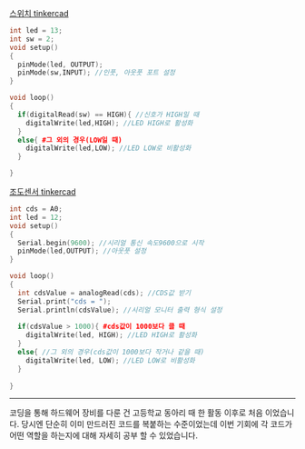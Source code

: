 [스위치 tinkercad](https://www.tinkercad.com/things/5c7cJVl3qiB-?sharecode=sVT_onBs_N3KQQH7VfXn-399nyrKGNjY2okli2x5nwE)
```cpp
int led = 13;
int sw = 2;
void setup()
{
  pinMode(led, OUTPUT);
  pinMode(sw,INPUT); //인풋, 아웃풋 포트 설정
}

void loop()
{
  if(digitalRead(sw) == HIGH){ //신호가 HIGH일 때
	digitalWrite(led,HIGH); //LED HIGH로 활성화
  }
  else{ #그 외의 경우(LOW일 때)
  	digitalWrite(led,LOW); //LED LOW로 비활성화
  }

}
```

[조도센서 tinkercad](https://www.tinkercad.com/things/8Z8Vw1a0K8W-?sharecode=NDLsOjwDM7DMjM7Jhf-gN6lg2RYtGHKv8iKJch3Le5s)
```cpp
int cds = A0;
int led = 12;
void setup()
{
  Serial.begin(9600); //시리얼 통신 속도9600으로 시작
  pinMode(led,OUTPUT); //아웃풋 설정
}

void loop()
{
  int cdsValue = analogRead(cds); //CDS값 받기
  Serial.print("cds = "); 
  Serial.println(cdsValue); //시리얼 모니터 출력 형식 설정
  
  if(cdsValue > 1000){ #cds값이 1000보다 클 때
  	digitalWrite(led, HIGH); //LED HIGH로 활성화
  }
  else{ //그 외의 경우(cds값이 1000보다 작거나 같을 때)
    digitalWrite(led, LOW); //LED LOW로 비활성화
  } 
  
}
```

---

코딩을 통해 하드웨어 장비를 다룬 건 고등학교 동아리 때 한 활동 이후로 처음 이었습니다. 당시엔 단순히 이미 만드러진 코드를 복붙하는 수준이었는데 이번 기회에 각 코드가 어떤 역할을 하는지에 대해 자세히 공부 할 수 있었습니다. 


